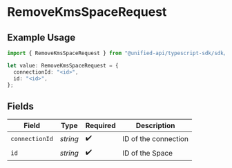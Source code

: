 # RemoveKmsSpaceRequest

## Example Usage

```typescript
import { RemoveKmsSpaceRequest } from "@unified-api/typescript-sdk/sdk/models/operations";

let value: RemoveKmsSpaceRequest = {
  connectionId: "<id>",
  id: "<id>",
};
```

## Fields

| Field                | Type                 | Required             | Description          |
| -------------------- | -------------------- | -------------------- | -------------------- |
| `connectionId`       | *string*             | :heavy_check_mark:   | ID of the connection |
| `id`                 | *string*             | :heavy_check_mark:   | ID of the Space      |